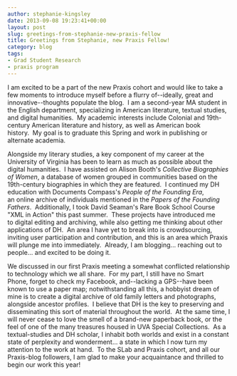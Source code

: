 ```yaml
---
author: stephanie-kingsley
date: 2013-09-08 19:23:41+00:00
layout: post
slug: greetings-from-stephanie-new-praxis-fellow
title: Greetings from Stephanie, new Praxis Fellow!
category: blog
tags:
- Grad Student Research
- praxis program
---
```


I am excited to be a part of the new Praxis cohort and would like to take a few moments to introduce myself before a flurry of--ideally, great and innovative--thoughts populate the blog.  I am a second-year MA student in the English department, specializing in American literature, textual studies, and digital humanities.  My academic interests include Colonial and 19th-century American literature and history, as well as American book history.  My goal is to graduate this Spring and work in publishing or alternate academia.

Alongside my literary studies, a key component of my career at the University of Virginia has been to learn as much as possible about the digital humanities.  I have assisted on Alison Booth's _Collective Biographies of Women_, a database of women grouped in communities based on the 19th-century biographies in which they are featured.  I continued my DH education with Documents Compass's _People of the Founding Era_, an online archive of individuals mentioned in the _Papers of the Founding Fathers_.  Additionally, I took David Seaman's Rare Book School Course "XML in Action" this past summer.  These projects have introduced me to digital editing and archiving, while also getting me thinking about other applications of DH.  An area I have yet to break into is crowdsourcing, inviting user participation and contribution, and this is an area which Praxis will plunge me into immediately.  Already, I am blogging... reaching out to people... and excited to be doing it.

We discussed in our first Praxis meeting a somewhat conflicted relationship to technology which we all share.  For my part, I still have no Smart Phone, forget to check my Facebook, and--lacking a GPS--have been known to use a paper map; notwithstanding all this, a hobbyist dream of mine is to create a digital archive of old family letters and photographs, alongside ancestor profiles.  I believe that DH is the key to preserving and disseminating this sort of material throughout the world.  At the same time, I will never cease to love the smell of a brand-new paperback book, or the feel of one of the many treasures housed in UVA Special Collections.  As a textual-studies and DH scholar, I inhabit both worlds and exist in a constant state of perplexity and wonderment... a state in which I now turn my attention to the work at hand.  To the SLab and Praxis cohort, and all our Praxis-blog followers, I am glad to make your acquaintance and thrilled to begin our work this year!
